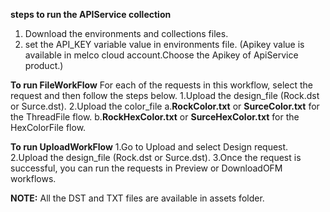 **steps to run the APIService collection**
1. Download the environments and collections files.
2. set the API_KEY variable value in environments file. (Apikey value is available in melco cloud account.Choose the Apikey of ApiService product.)

**To run FileWorkFlow**
For each of the requests in this workflow, select the request and then follow the steps below.
   1.Upload the design_file (Rock.dst or Surce.dst).
   2.Upload the color_file 
     a.**RockColor.txt** or **SurceColor.txt** for the ThreadFile flow.
     b.**RockHexColor.txt** or **SurceHexColor.txt** for the HexColorFile flow.

**To run UploadWorkFlow**
  1.Go to Upload and select Design request.
  2.Upload the design_file (Rock.dst or Surce.dst).
  3.Once the request is successful, you can run the requests in Preview or DownloadOFM workflows.

  **NOTE:** All the DST and TXT files are available in assets folder.
   
